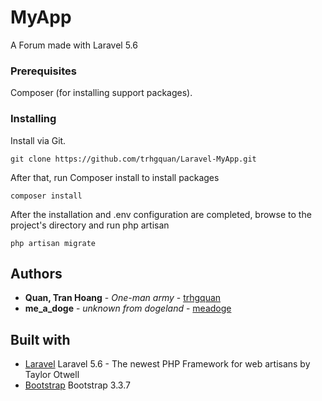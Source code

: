 # MyApp
A Forum made with Laravel 5.6

### Prerequisites
Composer (for installing support packages).

### Installing
Install via Git.
```
git clone https://github.com/trhgquan/Laravel-MyApp.git
```

After that, run Composer install to install packages

```
composer install
```

After the installation and .env configuration are completed, browse to the project's directory and run php artisan
```
php artisan migrate
```  

## Authors
* **Quan, Tran Hoang** - *One-man army* - [trhgquan](https://github.com/trhgquan)
* **me_a_doge** - *unknown from dogeland* - [meadoge](https://github.com/meadoge)

## Built with
* [Laravel](https://laravel.com) Laravel 5.6 - The newest PHP Framework for web artisans by Taylor Otwell
* [Bootstrap](https://getbootstrap.com) Bootstrap 3.3.7
